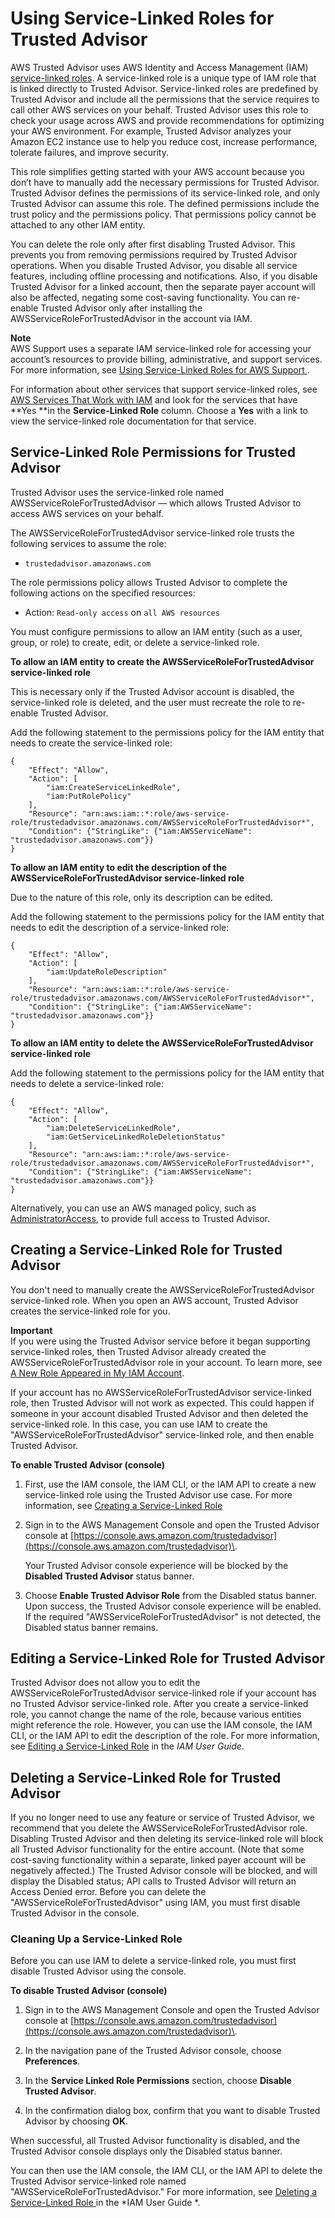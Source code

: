 # Using Service\-Linked Roles for Trusted Advisor<a name="using-service-linked-roles-ta"></a>

AWS Trusted Advisor uses AWS Identity and Access Management \(IAM\) [ service\-linked roles](http://docs.aws.amazon.com/IAM/latest/UserGuide/id_roles_terms-and-concepts.html#iam-term-service-linked-role)\. A service\-linked role is a unique type of IAM role that is linked directly to Trusted Advisor\. Service\-linked roles are predefined by Trusted Advisor and include all the permissions that the service requires to call other AWS services on your behalf\. Trusted Advisor uses this role to check your usage across AWS and provide recommendations for optimizing your AWS environment\. For example, Trusted Advisor analyzes your Amazon EC2 instance use to help you reduce cost, increase performance, tolerate failures, and improve security\. 

This role simplifies getting started with your AWS account because you don’t have to manually add the necessary permissions for Trusted Advisor\. Trusted Advisor defines the permissions of its service\-linked role, and only Trusted Advisor can assume this role\. The defined permissions include the trust policy and the permissions policy\. That permissions policy cannot be attached to any other IAM entity\.

You can delete the role only after first disabling Trusted Advisor\. This prevents you from removing permissions required by Trusted Advisor operations\. When you disable Trusted Advisor, you disable all service features, including offline processing and notifications\. Also, if you disable Trusted Advisor for a linked account, then the separate payer account will also be affected, negating some cost\-saving functionality\. You can re\-enable Trusted Advisor only after installing the AWSServiceRoleForTrustedAdvisor in the account via IAM\.

**Note**  
AWS Support uses a separate IAM service\-linked role for accessing your account’s resources to provide billing, administrative, and support services\. For more information, see [Using Service\-Linked Roles for AWS Support ](using-service-linked-roles-sup.md)\.

For information about other services that support service\-linked roles, see [AWS Services That Work with IAM](http://docs.aws.amazon.com/IAM/latest/UserGuide/reference_aws-services-that-work-with-iam.html) and look for the services that have **Yes **in the **Service\-Linked Role** column\. Choose a **Yes** with a link to view the service\-linked role documentation for that service\.

## Service\-Linked Role Permissions for Trusted Advisor<a name="service-linked-role-permissions-ta"></a>

Trusted Advisor uses the service\-linked role named AWSServiceRoleForTrustedAdvisor — which allows Trusted Advisor to access AWS services on your behalf\.

The AWSServiceRoleForTrustedAdvisor service\-linked role trusts the following services to assume the role:
+ `trustedadvisor.amazonaws.com`

The role permissions policy allows Trusted Advisor to complete the following actions on the specified resources:
+ Action: `Read-only access` on `all AWS resources`

You must configure permissions to allow an IAM entity \(such as a user, group, or role\) to create, edit, or delete a service\-linked role\.

**To allow an IAM entity to create the AWSServiceRoleForTrustedAdvisor service\-linked role**

This is necessary only if the Trusted Advisor account is disabled, the service\-linked role is deleted, and the user must recreate the role to re\-enable Trusted Advisor\. 

Add the following statement to the permissions policy for the IAM entity that needs to create the service\-linked role:

```
{
    "Effect": "Allow",
    "Action": [
        "iam:CreateServiceLinkedRole",
        "iam:PutRolePolicy"
    ],
    "Resource": "arn:aws:iam::*:role/aws-service-role/trustedadvisor.amazonaws.com/AWSServiceRoleForTrustedAdvisor*",
    "Condition": {"StringLike": {"iam:AWSServiceName": "trustedadvisor.amazonaws.com"}}
}
```

**To allow an IAM entity to edit the description of the AWSServiceRoleForTrustedAdvisor service\-linked role**

Due to the nature of this role, only its description can be edited\.

Add the following statement to the permissions policy for the IAM entity that needs to edit the description of a service\-linked role:

```
{
    "Effect": "Allow",
    "Action": [
        "iam:UpdateRoleDescription"
    ],
    "Resource": "arn:aws:iam::*:role/aws-service-role/trustedadvisor.amazonaws.com/AWSServiceRoleForTrustedAdvisor*",
    "Condition": {"StringLike": {"iam:AWSServiceName": "trustedadvisor.amazonaws.com"}}
}
```

**To allow an IAM entity to delete the AWSServiceRoleForTrustedAdvisor service\-linked role**

Add the following statement to the permissions policy for the IAM entity that needs to delete a service\-linked role:

```
{
    "Effect": "Allow",
    "Action": [
        "iam:DeleteServiceLinkedRole",
        "iam:GetServiceLinkedRoleDeletionStatus"
    ],
    "Resource": "arn:aws:iam::*:role/aws-service-role/trustedadvisor.amazonaws.com/AWSServiceRoleForTrustedAdvisor*",
    "Condition": {"StringLike": {"iam:AWSServiceName": "trustedadvisor.amazonaws.com"}}
}
```

Alternatively, you can use an AWS managed policy, such as [AdministratorAccess](https://console.aws.amazon.com/iam/home#policies/arn:aws:iam::aws:policy/AdministratorAccess), to provide full access to Trusted Advisor\.

## Creating a Service\-Linked Role for Trusted Advisor<a name="create-service-linked-role-ta"></a>

You don't need to manually create the AWSServiceRoleForTrustedAdvisor service\-linked role\. When you open an AWS account, Trusted Advisor creates the service\-linked role for you\. 

**Important**  
If you were using the Trusted Advisor service before it began supporting service\-linked roles, then Trusted Advisor already created the AWSServiceRoleForTrustedAdvisor role in your account\. To learn more, see [A New Role Appeared in My IAM Account](http://docs.aws.amazon.com/IAM/latest/UserGuide/troubleshoot_roles.html#troubleshoot_roles_new-role-appeared)\.

If your account has no AWSServiceRoleForTrustedAdvisor service\-linked role, then Trusted Advisor will not work as expected\. This could happen if someone in your account disabled Trusted Advisor and then deleted the service\-linked role\. In this case, you can use IAM to create the "AWSServiceRoleForTrustedAdvisor" service\-linked role, and then enable Trusted Advisor\.

**To enable Trusted Advisor \(console\)**

1.  First, use the IAM console, the IAM CLI, or the IAM API to create a new service\-linked role using the Trusted Advisor use case\. For more information, see [Creating a Service\-Linked Role ](http://docs.aws.amazon.com/IAM/latest/UserGuide/using-service-linked-roles.html#create-service-linked-role) 

1. Sign in to the AWS Management Console and open the Trusted Advisor console at [https://console.aws.amazon.com/trustedadvisor](https://console.aws.amazon.com/trustedadvisor)\.

    Your Trusted Advisor console experience will be blocked by the **Disabled Trusted Advisor** status banner\. 

1. Choose **Enable Trusted Advisor Role** from the Disabled status banner\. Upon success, the Trusted Advisor console experience will be enabled\. If the required "AWSServiceRoleForTrustedAdvisor" is not detected, the Disabled status banner remains\.

## Editing a Service\-Linked Role for Trusted Advisor<a name="edit-service-linked-role-ta"></a>

Trusted Advisor does not allow you to edit the AWSServiceRoleForTrustedAdvisor service\-linked role if your account has no Trusted Advisor service\-linked role\. After you create a service\-linked role, you cannot change the name of the role, because various entities might reference the role\. However, you can use the IAM console, the IAM CLI, or the IAM API to edit the description of the role\. For more information, see [Editing a Service\-Linked Role](http://docs.aws.amazon.com/IAM/latest/UserGuide/using-service-linked-roles.html#edit-service-linked-role) in the *IAM User Guide*\.

## Deleting a Service\-Linked Role for Trusted Advisor<a name="delete-service-linked-role-ta"></a>

If you no longer need to use any feature or service of Trusted Advisor, we recommend that you delete the AWSServiceRoleForTrustedAdvisor role\. Disabling Trusted Advisor and then deleting its service\-linked role will block all Trusted Advisor functionality for the entire account\. \(Note that some cost\-saving functionality within a separate, linked payer account will be negatively affected\.\) The Trusted Advisor console will be blocked, and will display the Disabled status; API calls to Trusted Advisor will return an Access Denied error\. Before you can delete the "AWSServiceRoleForTrustedAdvisor" using IAM, you must first disable Trusted Advisor in the console\.

### Cleaning Up a Service\-Linked Role<a name="service-linked-role-review-before-delete-ta"></a>

Before you can use IAM to delete a service\-linked role, you must first disable Trusted Advisor using the console\.

**To disable Trusted Advisor \(console\)**

1. Sign in to the AWS Management Console and open the Trusted Advisor console at [https://console.aws.amazon.com/trustedadvisor](https://console.aws.amazon.com/trustedadvisor)\.

1. In the navigation pane of the Trusted Advisor console, choose **Preferences**\.

1. In the **Service Linked Role Permissions** section, choose **Disable Trusted Advisor**\.

1. In the confirmation dialog box, confirm that you want to disable Trusted Advisor by choosing **OK**\.

When successful, all Trusted Advisor functionality is disabled, and the Trusted Advisor console displays only the Disabled status banner\. 

You can then use the IAM console, the IAM CLI, or the IAM API to delete the Trusted Advisor service\-linked role named "AWSServiceRoleForTrustedAdvisor\." For more information, see [Deleting a Service\-Linked Role ](http://docs.aws.amazon.com/IAM/latest/UserGuide/using-service-linked-roles.html#delete-service-linked-role) in the *IAM User Guide *\. 